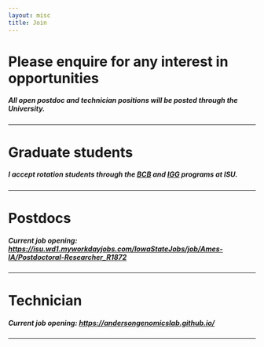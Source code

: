 ```yaml
---
layout: misc
title: Join
---
```



# Please enquire for any interest in opportunities 

##### All open postdoc and technician positions will be posted through the University. 


___

# Graduate students

##### I accept rotation students through the [BCB](https://www.bcb.iastate.edu/) and [IGG]( https://www.genetics.iastate.edu/) programs at ISU. 

___

# Postdocs

##### Current job opening: https://isu.wd1.myworkdayjobs.com/IowaStateJobs/job/Ames-IA/Postdoctoral-Researcher_R1872
 
___

# Technician

##### Current job opening: https://andersongenomicslab.github.io/

___
